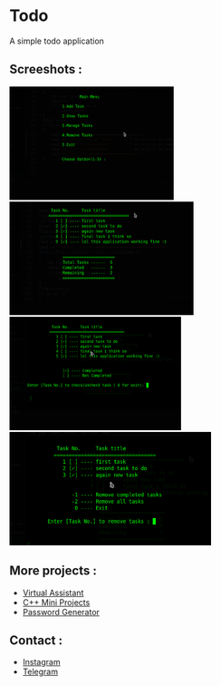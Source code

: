 
# Todo

A simple todo application



## Screeshots :

  <img src="screenshots/main-menu.png" height="200px">
  <img src="screenshots/show.png" height="200px">
  <img src="screenshots/manage-task.png" height="200px">
  <img src="screenshots/remove-task.png" height="200px">
  
## More projects : 
   
  - [Virtual Assistant](https://github.com/vishal2376/virtual-assistant)
  - [C++ Mini Projects](https://github.com/vishal2376/cpp-mini-projects) 
  - [Password Generator](https://github.com/vishal2376/password-generator) 

## Contact :  
  - [Instagram](https://www.instagram.com/vishal_2376/)
  - [Telegram](https://t.me/vishal2376/)
